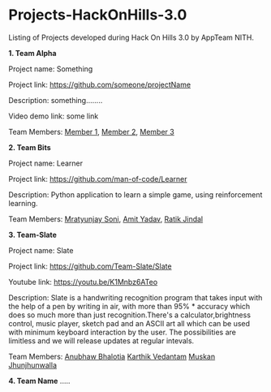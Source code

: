 # Projects-HackOnHills-3.0

Listing of Projects developed during Hack On Hills 3.0 by AppTeam NITH.

**1. Team Alpha**

Project name: Something

Project link: https://github.com/someone/projectName

Description: something........

Video demo link: some link 

Team Members:
[Member 1](https://github.com/member1), 
[Member 2](https://github.com/member2),
[Member 3](https://github.com/member3)

**2. Team Bits**

Project name: Learner

Project link: https://github.com/man-of-code/Learner

Description: Python application to learn a simple game, using reinforcement learning.

Team Members:
[Mratyunjay Soni](https://github.com/man-of-code), 
[Amit Yadav](https://github.com/amityadav0),
[Ratik Jindal](https://github.com/ratik21)

**3. Team-Slate**

Project name: Slate

Project link: https://github.com/Team-Slate/Slate

Youtube link: https://youtu.be/K1Mnbz6ATeo

Description: Slate is a handwriting recognition program that takes input with the help of a pen by writing in air, with more than 95% * accuracy which does so much more than just recognition.There's a calculator,brightness control, music player, sketch pad and an ASCII art all which can be used with minimum keyboard interaction by the user. The possibilities are limitless and we will release updates at regular intevals. 

Team Members:
[Anubhaw Bhalotia](https://github.com/anubhawbhalotia)
[Karthik Vedantam](https://github.com/kingsisland)
[Muskan Jhunjhunwalla](https://github.com/musukeshu)

**4. Team Name**
.....

